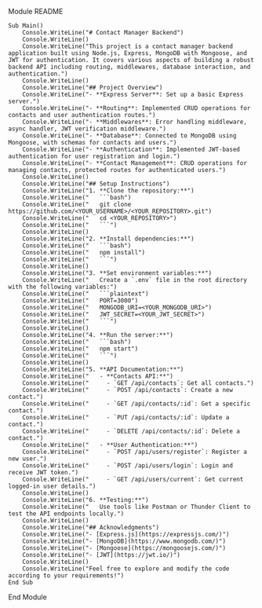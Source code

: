 Module README

    Sub Main()
        Console.WriteLine("# Contact Manager Backend")
        Console.WriteLine()
        Console.WriteLine("This project is a contact manager backend application built using Node.js, Express, MongoDB with Mongoose, and JWT for authentication. It covers various aspects of building a robust backend API including routing, middlewares, database interaction, and authentication.")
        Console.WriteLine()
        Console.WriteLine("## Project Overview")
        Console.WriteLine("- **Express Server**: Set up a basic Express server.")
        Console.WriteLine("- **Routing**: Implemented CRUD operations for contacts and user authentication routes.")
        Console.WriteLine("- **Middlewares**: Error handling middleware, async handler, JWT verification middleware.")
        Console.WriteLine("- **Database**: Connected to MongoDB using Mongoose, with schemas for contacts and users.")
        Console.WriteLine("- **Authentication**: Implemented JWT-based authentication for user registration and login.")
        Console.WriteLine("- **Contact Management**: CRUD operations for managing contacts, protected routes for authenticated users.")
        Console.WriteLine()
        Console.WriteLine("## Setup Instructions")
        Console.WriteLine("1. **Clone the repository:**")
        Console.WriteLine("   ```bash")
        Console.WriteLine("   git clone https://github.com/<YOUR_USERNAME>/<YOUR_REPOSITORY>.git")
        Console.WriteLine("   cd <YOUR_REPOSITORY>")
        Console.WriteLine("   ```")
        Console.WriteLine()
        Console.WriteLine("2. **Install dependencies:**")
        Console.WriteLine("   ```bash")
        Console.WriteLine("   npm install")
        Console.WriteLine("   ```")
        Console.WriteLine()
        Console.WriteLine("3. **Set environment variables:**")
        Console.WriteLine("   Create a `.env` file in the root directory with the following variables:")
        Console.WriteLine("   ```plaintext")
        Console.WriteLine("   PORT=3000")
        Console.WriteLine("   MONGODB_URI=<YOUR_MONGODB_URI>")
        Console.WriteLine("   JWT_SECRET=<YOUR_JWT_SECRET>")
        Console.WriteLine("   ```")
        Console.WriteLine()
        Console.WriteLine("4. **Run the server:**")
        Console.WriteLine("   ```bash")
        Console.WriteLine("   npm start")
        Console.WriteLine("   ```")
        Console.WriteLine()
        Console.WriteLine("5. **API Documentation:**")
        Console.WriteLine("   - **Contacts API:**")
        Console.WriteLine("     - `GET /api/contacts`: Get all contacts.")
        Console.WriteLine("     - `POST /api/contacts`: Create a new contact.")
        Console.WriteLine("     - `GET /api/contacts/:id`: Get a specific contact.")
        Console.WriteLine("     - `PUT /api/contacts/:id`: Update a contact.")
        Console.WriteLine("     - `DELETE /api/contacts/:id`: Delete a contact.")
        Console.WriteLine("   - **User Authentication:**")
        Console.WriteLine("     - `POST /api/users/register`: Register a new user.")
        Console.WriteLine("     - `POST /api/users/login`: Login and receive JWT token.")
        Console.WriteLine("     - `GET /api/users/current`: Get current logged-in user details.")
        Console.WriteLine()
        Console.WriteLine("6. **Testing:**")
        Console.WriteLine("   Use tools like Postman or Thunder Client to test the API endpoints locally.")
        Console.WriteLine()
        Console.WriteLine("## Acknowledgments")
        Console.WriteLine("- [Express.js](https://expressjs.com/)")
        Console.WriteLine("- [MongoDB](https://www.mongodb.com/)")
        Console.WriteLine("- [Mongoose](https://mongoosejs.com/)")
        Console.WriteLine("- [JWT](https://jwt.io/)")
        Console.WriteLine()
        Console.WriteLine("Feel free to explore and modify the code according to your requirements!")
    End Sub

End Module
